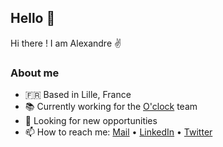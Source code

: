 ## Hello 👋

Hi there ! I am Alexandre ✌️

### About me

- 🇫🇷 Based in Lille, France
- 📚 Currently working for the [O'clock](https://oclock.io) team
- 👀 Looking for new opportunities
- 📫 How to reach me: [Mail](mailto:alexandre.bourdeaudhui@gmail.com) • [LinkedIn](https://www.linkedin.com/in/alexandrebourdeaudhui/) • [Twitter](https://twitter.com/qlex_)

<!--
- 🌱 I’m currently learning…

## Languages & Tools
- React, TypeScript, Redux, SASS, CSS-in-JS, Node.js, Socket.io, Jest, MongoDB, Redis, Webpack, NPM, CircleCI, GitHub Actions, Storybook, Netlify, AWS
